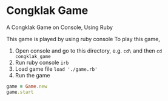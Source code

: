 # Congklak Game
A Congklak Game on Console, Using Ruby

This game is played by using ruby console
To play this game,

1. Open console and go to this directory, e.g. ``cd\`` and then ``cd congklak_game``
2. Run ruby console ``irb``
3. Load game file ``load './game.rb'``
4. Run the game
```ruby
game = Game.new
game.start
```
